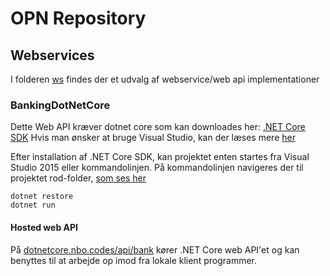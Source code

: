 # OPN Repository

## Webservices
I folderen [ws](opn/ws/) findes der et udvalg af webservice/web api implementationer 

### BankingDotNetCore
Dette Web API kræver dotnet core som kan downloades her: [.NET Core SDK](https://go.microsoft.com/fwlink/?LinkID=827524)
Hvis man ønsker at bruge Visual Studio, kan der læses mere [her](https://www.microsoft.com/net/core#windows)

Efter installation af .NET Core SDK, kan projektet enten startes fra Visual Studio 2015 eller kommandolinjen.
På kommandolinjen navigeres der til projektet rod-folder, [som ses her](opn/ws/BankingDotNetCore/)

```
dotnet restore
dotnet run
```

#### Hosted web API
På [dotnetcore.nbo.codes/api/bank](http://dotnetcore.ws.nbo.codes/api/bank) kører .NET Core web API'et og kan benyttes til at arbejde op imod fra lokale klient programmer.

